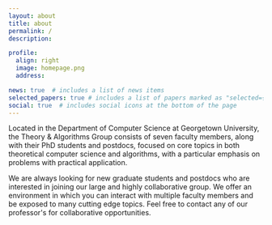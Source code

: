 ```yaml
---
layout: about
title: about
permalink: /
description:

profile:
  align: right
  image: homepage.png
  address:

news: true  # includes a list of news items
selected_papers: true # includes a list of papers marked as "selected={true}"
social: true  # includes social icons at the bottom of the page
---
```


Located in the Department of Computer Science at Georgetown University, the Theory & Algorithms Group consists of seven faculty members, along with their PhD students and postdocs, focused on core topics in both theoretical computer science and algorithms, with a particular emphasis on problems with practical application.

We are always looking for new graduate students and postdocs who are interested in joining our large and highly collaborative group. We offer an environment in which you can interact with multiple faculty members and be exposed to many cutting edge topics. Feel free to contact any of our professor's for collaborative opportunities.
